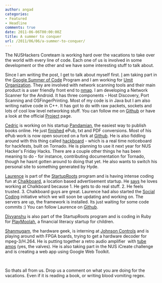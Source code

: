 ```yaml
---
author: angad
categories:
- Featured
- Headline
comments: true
date: 2011-06-06T00:00:00Z
title: A summer to conquer
url: /2011/06/06/a-summer-to-conquer/
---
```


The NUSHackers Coreteam is working hard over the vacations to take over the world with every line of code. Each one of us is involved in some development or the other and we have some interesting stuff to talk about.

Since I am writing the post, I get to talk about myself first. <a href="http://twitter.com/angadsg">I</a> am taking part in the <a href="http://code.google.com/soc/">Google Summer of Code</a> Program and I am working for <a href="http://www.umitproject.org/">Umit Organization</a>. They are involved with network scanning tools and their main product is a user friendly front end to <a href="http://nmap.org">nmap</a>. I am developing a Network Scanner for the Android. It has three components - Host Discovery, Port Scanning and OSFingerPrinting. Most of my code is in Java but I am also writing native code in C++. It has got to do with raw packets, sockets and lots of cool low level networking stuff. You can follow me on <a href="https://github.com/angad">Github</a> or have a look at the official <a href="http://dev.umitproject.org/projects/mns/wiki">Project</a> page.

<a href=" http://twitter.com/#!/shadowsun7">Cedric</a> is working on his startup <a href="http://pandamian.com/">Pandamian</a>, the easiest way to publish books online. He just <a href="http://blog.pandamian.com/post/6109409710/beta-ebook-conversions-are-live ">finished</a> ePub, txt and PDF conversions. Most of his ePub work is now open sourced on a fork at <a href="https://github.com/shadowsun7/epub-creator ">Github</a>. He is also fiddling around with this thing called <a href="https://github.com/shadowsun7/hackboard ">hackboard</a> - which is a real time noticeboard for hackfests, built on Tornado. He is planning to use it next year for NUS Hacker's Friday Hacks. There are a couple other things he has been meaning to do - for instance, contributing documentation for Tornado, though he hasnt gotten around to doing that yet. He also wants to switch his personal site to something generated by Hyde.

<a href="http://twitter.com/#!/laurenceputra">Laurence</a> is part of the <a href="http://sg.startuproots.org/">StartupRoots</a> program and is having intense coding fun at <a href="http://www.yourchalkboard.com/">Chalkboard</a>, a location based advertisement startup. He <a href="http://blog.geeksphere.net/2011/05/28/why-i-love-working-at-chalkboard/">says</a> he loves working at Chalkboard because 1. He gets to do real stuff. 2. He feels trusted. 3. Chalkboard guys are great. Laurence had also started the <a href="https://github.com/Social-Coding/Social-Coding">Social Coding</a> initiative which we will soon be updating and working on. The servers are up, the framework is installed. Its just waiting for some code commits :) You can follow Laurence on <a href="https://github.com/laurenceputra">Github</a>.

<a href="http://twitter.com/#!/divyanshuarora">Divyanshu</a> is also part of the StartupRoots program and is coding in Ruby for <a href="http://www.playmoolah.com/">PlayMoolah</a>, a financial literacy startup for children.

<a href="http://twitter.com/#!/shannietron">Shanmugam</a>, the hardware geek, is interning at <a href="http://www.johnsoncontrols.com/publish/us/en.html">Johnson Controls</a> and is playing around with FPGA boards, trying to get a hardware decoder for mpeg-3/H.264. He is putting together a retro audio amplifier  with <a href="http://www.treecanopy.com/tb/tubes1.jpg">tube amps</a> (yes, the valves). He is also taking part in the NUS iCreate challenge and is creating a web app using Google Web Toolkit.

&nbsp;

So thats all from us. Drop us a comment on what you are doing for the vacations. Even if it is reading a book, or writing blood vomiting regex.
